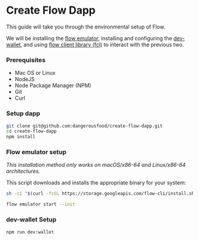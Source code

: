 # Create Flow Dapp
This guide will take you through the environmental setup of Flow.

We will be installing the [flow emulator](), installing and configuring the [dev-wallet](), and using [flow client library (fcl)]() to interact with the previous two.

### Prerequisites
- Mac OS or Linux
- NodeJS
- Node Package Manager (NPM)
- Git
- Curl

### Setup dapp
```sh
git clone git@github.com:dangerousfood/create-flow-dapp.git
cd create-flow-dapp
npm install
```

### Flow emulator setup

_This installation method only works on macOS/x86-64 and Linux/x86-64 architectures._

This script downloads and installs the appropriate binary for your system:

```sh
sh -ci "$(curl -fsSL https://storage.googleapis.com/flow-cli/install.sh)"
```
```sh
flow emulator start --init
```

### dev-wallet Setup

```
npm run dev:wallet
```